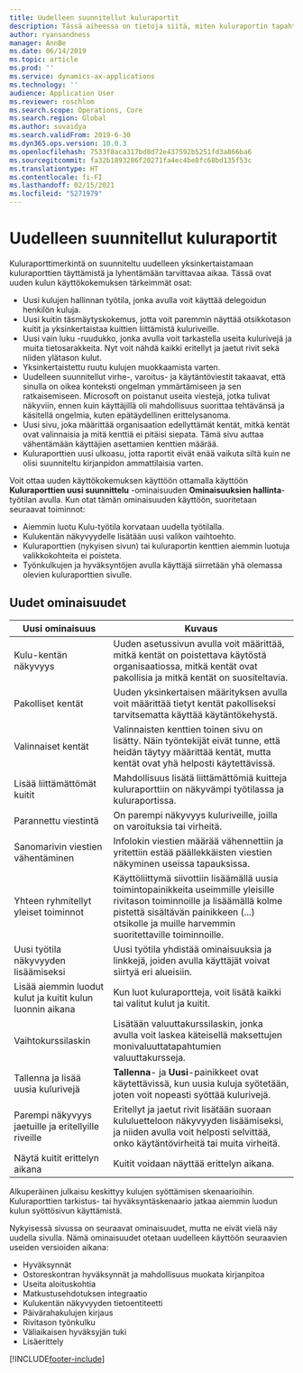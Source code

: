 ```yaml
---
title: Uudelleen suunnitellut kuluraportit
description: Tässä aiheessa on tietoja siitä, miten kuluraportin tapahtumien käyttökokemus on uusittu ja suunniteltu uudelleen.
author: ryansandness
manager: AnnBe
ms.date: 06/14/2019
ms.topic: article
ms.prod: ''
ms.service: dynamics-ax-applications
ms.technology: ''
audience: Application User
ms.reviewer: roschlom
ms.search.scope: Operations, Core
ms.search.region: Global
ms.author: suvaidya
ms.search.validFrom: 2019-6-30
ms.dyn365.ops.version: 10.0.3
ms.openlocfilehash: 7533f8aca317bd8d72e437592b5251fd3a866ba6
ms.sourcegitcommit: fa32b1893286f20271fa4ec4be8fc68bd135f53c
ms.translationtype: HT
ms.contentlocale: fi-FI
ms.lasthandoff: 02/15/2021
ms.locfileid: "5271979"
---
```

# <a name="redesigned-expense-reports"></a>Uudelleen suunnitellut kuluraportit

Kuluraporttimerkintä on suunniteltu uudelleen yksinkertaistamaan kuluraporttien täyttämistä ja lyhentämään tarvittavaa aikaa. Tässä ovat uuden kulun käyttökokemuksen tärkeimmät osat:

- Uusi kulujen hallinnan työtila, jonka avulla voit käyttää delegoidun henkilön kuluja.
- Uusi kuitin täsmäytyskokemus, jotta voit paremmin näyttää otsikkotason kuitit ja yksinkertaistaa kuittien liittämistä kuluriveille.
- Uusi vain luku -ruudukko, jonka avulla voit tarkastella useita kulurivejä ja muita tietosarakkeita. Nyt voit nähdä kaikki eritellyt ja jaetut rivit sekä niiden ylätason kulut.
- Yksinkertaistettu ruutu kulujen muokkaamista varten.
- Uudelleen suunnitellut virhe-, varoitus- ja käytäntöviestit takaavat, että sinulla on oikea konteksti ongelman ymmärtämiseen ja sen ratkaisemiseen. Microsoft on poistanut useita viestejä, jotka tulivat näkyviin, ennen kuin käyttäjillä oli mahdollisuus suorittaa tehtävänsä ja käsitellä ongelmia, kuten epätäydellinen erittelysanoma.
- Uusi sivu, joka määrittää organisaation edellyttämät kentät, mitkä kentät ovat valinnaisia ja mitä kenttiä ei pitäisi siepata. Tämä sivu auttaa vähentämään käyttäjien asettamien kenttien määrää.
- Kuluraporttien uusi ulkoasu, jotta raportit eivät enää vaikuta siltä kuin ne olisi suunniteltu kirjanpidon ammattilaisia varten.

Voit ottaa uuden käyttökokemuksen käyttöön ottamalla käyttöön **Kuluraporttien uusi suunnittelu** -ominaisuuden **Ominaisuuksien hallinta**-työtilan avulla. Kun otat tämän ominaisuuden käyttöön, suoritetaan seuraavat toiminnot:

- Aiemmin luotu Kulu-työtila korvataan uudella työtilalla.
- Kulukentän näkyvyydelle lisätään uusi valikon vaihtoehto.
- Kuluraporttien (nykyisen sivun) tai kuluraportin kenttien aiemmin luotuja valikkokohteita ei poisteta.
- Työnkulkujen ja hyväksyntöjen avulla käyttäjä siirretään yhä olemassa olevien kuluraporttien sivulle.

## <a name="new-features"></a>Uudet ominaisuudet

| Uusi ominaisuus | Kuvaus |
|---|----|
| Kulu-kentän näkyvyys | Uuden asetussivun avulla voit määrittää, mitkä kentät on poistettava käytöstä organisaatiossa, mitkä kentät ovat pakollisia ja mitkä kentät on suositeltavia. |
| Pakolliset kentät | Uuden yksinkertaisen määrityksen avulla voit määrittää tietyt kentät pakolliseksi tarvitsematta käyttää käytäntökehystä. |
| Valinnaiset kentät | Valinnaisten kenttien toinen sivu on lisätty. Näin työntekijät eivät tunne, että heidän täytyy määrittää kentät, mutta kentät ovat yhä helposti käytettävissä. |
| Lisää liittämättömät kuitit | Mahdollisuus lisätä liittämättömiä kuitteja kuluraporttiin on näkyvämpi työtilassa ja kuluraportissa. |
| Parannettu viestintä | On parempi näkyvyys kuluriveille, joilla on varoituksia tai virheitä. |
| Sanomarivin viestien vähentäminen| Infolokin viestien määrää vähennettiin ja yritettiin estää päällekkäisten viestien näkyminen useissa tapauksissa. |
| Yhteen ryhmitellyt yleiset toiminnot | Käyttöliittymä siivottiin lisäämällä uusia toimintopainikkeita useimmille yleisille rivitason toiminnoille ja lisäämällä kolme pistettä sisältävän painikkeen (...) otsikolle ja muille harvemmin suoritettaville toiminnoille. |
| Uusi työtila näkyvyyden lisäämiseksi | Uusi työtila yhdistää ominaisuuksia ja linkkejä, joiden avulla käyttäjät voivat siirtyä eri alueisiin. |
| Lisää aiemmin luodut kulut ja kuitit kulun luonnin aikana | Kun luot kuluraportteja, voit lisätä kaikki tai valitut kulut ja kuitit. |
| Vaihtokurssilaskin | Lisätään valuuttakurssilaskin, jonka avulla voit laskea käteisellä maksettujen monivaluuttatapahtumien valuuttakursseja. |
| Tallenna ja lisää uusia kulurivejä | **Tallenna**- ja **Uusi**-painikkeet ovat käytettävissä, kun uusia kuluja syötetään, joten voit nopeasti syöttää kulurivejä. |
| Parempi näkyvyys jaetuille ja eritellyille riveille | Eritellyt ja jaetut rivit lisätään suoraan kululuetteloon näkyvyyden lisäämiseksi, ja niiden avulla voit helposti selvittää, onko käytäntövirheitä tai muita virheitä. |
| Näytä kuitit erittelyn aikana | Kuitit voidaan näyttää erittelyn aikana. |

Alkuperäinen julkaisu keskittyy kulujen syöttämisen skenaarioihin. Kuluraporttien tarkistus- tai hyväksyntäskenaario jatkaa aiemmin luodun kulun syöttösivun käyttämistä.

Nykyisessä sivussa on seuraavat ominaisuudet, mutta ne eivät vielä näy uudella sivulla. Nämä ominaisuudet otetaan uudelleen käyttöön seuraavien useiden versioiden aikana:

- Hyväksynnät
- Ostoreskontran hyväksynnät ja mahdollisuus muokata kirjanpitoa
- Useita aloituskohtia
- Matkustusehdotuksen integraatio
- Kulukentän näkyvyyden tietoentiteetti
- Päivärahakulujen kirjaus
- Rivitason työnkulku
- Väliaikaisen hyväksyjän tuki
- Lisäerittely


[!INCLUDE[footer-include](../includes/footer-banner.md)]